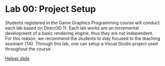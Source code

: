 # Lab 00: Project Setup

Students registered in the Game Graphics Programming course will conduct each lab based on Direct3D 11. Each lab works are an incremental development of a basic rendering engine, thus they are not independent. For this reason, we recommend the students to stay focused to the teaching assistant (TA). Through this lab, one can setup a Visual Studio project used throughout the course

[Helper slide](https://docs.google.com/presentation/d/14K1EJLWg3fW3qnwYd_aw__YbyvZlckzfHxKBKE3A6kM/edit?usp=sharing)